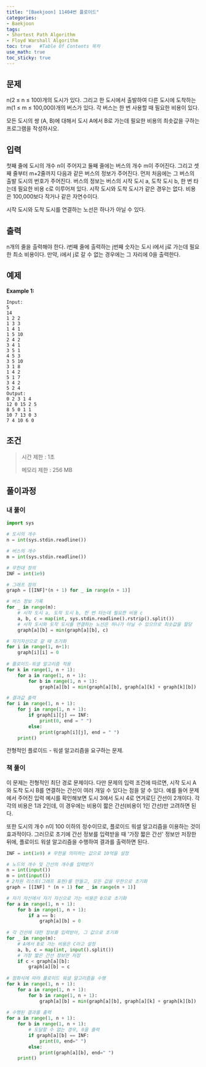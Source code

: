 ```yaml
---
title: "[Baekjoon] 11404번 플로이드"
categories: 
- Baekjoon
tags:
- Shortest Path Algorithm
- Floyd Warshall Algorithm
toc: true   #Table Of Contents 목차 
use_math: true
toc_sticky: true
---
```


## 문제

n(2 ≤ n ≤ 100)개의 도시가 있다. 그리고 한 도시에서 출발하여 다른 도시에 도착하는 m(1 ≤ m ≤ 100,000)개의 버스가 있다. 각 버스는 한 번 사용할 때 필요한 비용이 있다.

모든 도시의 쌍 (A, B)에 대해서 도시 A에서 B로 가는데 필요한 비용의 최솟값을 구하는 프로그램을 작성하시오.

## 입력

첫째 줄에 도시의 개수 n이 주어지고 둘째 줄에는 버스의 개수 m이 주어진다. 그리고 셋째 줄부터 m+2줄까지 다음과 같은 버스의 정보가 주어진다. 먼저 처음에는 그 버스의 출발 도시의 번호가 주어진다. 버스의 정보는 버스의 시작 도시 a, 도착 도시 b, 한 번 타는데 필요한 비용 c로 이루어져 있다. 시작 도시와 도착 도시가 같은 경우는 없다. 비용은 100,000보다 작거나 같은 자연수이다.

시작 도시와 도착 도시를 연결하는 노선은 하나가 아닐 수 있다.

## 출력

n개의 줄을 출력해야 한다. i번째 줄에 출력하는 j번째 숫자는 도시 i에서 j로 가는데 필요한 최소 비용이다. 만약, i에서 j로 갈 수 없는 경우에는 그 자리에 0을 출력한다.

## 예제

**Example 1:**

```
Input: 
5
14
1 2 2
1 3 3
1 4 1
1 5 10
2 4 2
3 4 1
3 5 1
4 5 3
3 5 10
3 1 8
1 4 2
5 1 7
3 4 2
5 2 4
Output: 
0 2 3 1 4
12 0 15 2 5
8 5 0 1 1
10 7 13 0 3
7 4 10 6 0
```

## 조건

> 시간 제한 : 1초
>
> 메모리 제한 : 256 MB

## 풀이과정

### 내 풀이

```python
import sys

# 도시의 개수
n = int(sys.stdin.readline())

# 버스의 개수
m = int(sys.stdin.readline())

# 무한대 정의
INF = int(1e9)

# 그래프 정의
graph = [[INF]*(n + 1) for _ in range(n + 1)]

# 버스 정보 기록 
for _ in range(m):
    # 시작 도시 a, 도착 도시 b, 한 번 타는데 필요한 비용 c
    a, b, c = map(int, sys.stdin.readline().rstrip().split())
    # 시작 도시와 도착 도시를 연결하는 노선은 하나가 아닐 수 있으므로 최솟값을 할당
    graph[a][b] = min(graph[a][b], c)

# 자기자신으로 갈 때 초기화
for i in range(1, n+1):
    graph[i][i] = 0
    
# 플로이드-워셜 알고리즘 적용
for k in range(1, n + 1):
    for a in range(1, n + 1):
        for b in range(1, n + 1):
            graph[a][b] = min(graph[a][b], graph[a][k] + graph[k][b])

# 결과값 출력         
for i in range(1, n + 1):
    for j in range(1, n + 1):
        if graph[i][j] == INF:
            print(0, end = " ")
        else:
            print(graph[i][j], end = " ")
    print()
```

전형적인 플로이드 - 워셜 알고리즘을 요구하는 문제.

### 책 풀이

이 문제는 전형적인 최단 경로 문제이다. 다만 문제의 입력 조건에 따르면, 시작 도시 A와 도착 도시 B를 연결하는 간선이 여러 개일 수 있다는 점을 알 수 있다. 예를 들어 문제에서 주어진 입력 예시를 확인해보면 도시 3에서 도시 4로 연겨로딘 간선이 2개이다. 각각의 비용은 1과 2인데, 이 경우에는 비용이 짧은 간선(비용이 1인 간선)만 고려하면 된다.

또한 도시의 개수 n이 100 이하의 정수이므로, 플로이드 워셜 알고리즘을 이용하는 것이 효과적이다. 그러므로 초기에 간선 정보를 입력받을 때 '가장 짧은 간선' 정보만 저장한 뒤에, 플로이드 워셜 알고리즘을 수행하여 결과를 출력하면 된다. 

```python
INF = int(1e9) # 무한을 의미하는 값으로 10억을 설정

# 노드의 개수 및 간선의 개수를 입력받기
n = int(input())
m = int(input())
# 2차원 리스트(그래프 표현)를 만들고, 모든 값을 무한으로 초기화
graph = [[INF] * (n + 1) for _ in range(n + 1)]

# 자기 자신에서 자기 자신으로 가는 비용은 0으로 초기화
for a in range(1, n + 1):
    for b in range(1, n + 1):
        if a == b:
            graph[a][b] = 0
            
# 각 간선에 대한 정보를 입력받아, 그 값으로 초기화
for _ in range(m):
    # A에서 B로 가는 비용은 C라고 설정
    a, b, c = map(int, input().split())
    # 가장 짧은 간선 정보만 저장
    if c < graph[a][b]:
        graph[a][b] = c
    
# 점화식에 따라 플로이드 워셜 알고리즘을 수행
for k in range(1, n + 1):
    for a in range(1, n + 1):
        for b in range(1, n + 1):
            graph[a][b] = min(graph[a][b], graph[a][k] + graph[k][b])
            
# 수행된 결과를 출력
for a in range(1, n + 1):
    for b in range(1, n + 1):
        # 도달할 수 없는 경우, 0을 출력
        if graph[a][b] == INF:
            print(0, end=" ")
        else:
            print(graph[a][b], end=" ")
    print()
```



